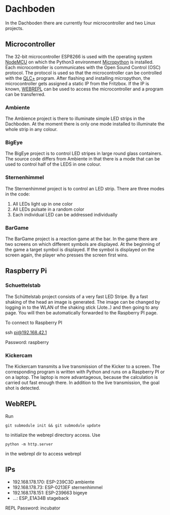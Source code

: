 # Dachboden
In the Dachboden there are currently four microcontroller and two Linux projects.

## Microcontroller
The 32-bit microcontroller ESP8266 is used with the operating system [NodeMCU](https://de.wikipedia.org/wiki/NodeMCU) on which the Python3 environment [Micropython](https://github.com/micropython/micropython/ "Micropython") is installed.
Each microcontroller is communicates with the Open Sound Control (OSC) protocol.
The protocol is used so that the microcontroller can be controlled with the [QLC+](https://github.com/mcallegari/qlcplus "QLC+") program.
After flashing and installing micropython, the microcontroller gets assigned a static IP from the Fritzbox.
If the IP is known, [WEBREPL](https://github.com/micropython/webrepl "WEBREPL") can be used to access the microcontroller and a program can be transferred.

### Ambiente
The Ambience project is there to illuminate simple LED strips in the Dachboden.
At the moment there is only one mode installed to illuminate the whole strip in any colour.

### BigEye
The BigEye project is to control LED stripes in large round glass containers.
The source code differs from Ambiente in that there is a mode that can be used to control half of the LEDS in one colour.

### Sternenhimmel
The Sternenhimmel project is to control an LED strip.
There are three modes in the code:
1. All LEDs light up in one color
2. All LEDs pulsate in a random color
3. Each individual LED can be addressed individually

### BarGame
The BarGame project is a reaction game at the bar.
In the game there are two screens on which different symbols are displayed.
At the beginning of the game a target symbol is displayed. 
If the symbol is displayed on the screen again, the player who presses the screen first wins.

## Raspberry Pi
### Schuettelstab
The Schüttelstab project consists of a very fast LED Stripe.
By a fast shaking of the head an image is generated.
The image can be changed by logging in to the WLAN of the shaking stick (Jote..) and then going to any page.
You will then be automatically forwarded to the Raspberry PI page.

To connect to Raspberry PI 

   ssh pi@192.168.42.1
   
Password: raspberry

### Kickercam
The Kickercam transmits a live transmission of the Kicker to a screen.
The corresponding program is written with Python and runs on a Raspberry PI or on a laptop.
The laptop is more advantageous, because the calculation is carried out fast enough there.
In addition to the live transmission, the goal shot is detected.

## WebREPL

Run

    git submodule init && git submodule update

to initialize the webrepl directory access. Use

    python -m http.server

in the webrepl dir to access webrepl

## IPs

- 192.168.178.170: ESP-239C3D ambiente
- 192.168.178.73: ESP-0213EF sternenhimmel
- 192.168.178.151: ESP-239663 bigeye
- ...: ESP_E1A34B stageback


REPL Password: incubator
